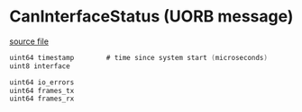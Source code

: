 # CanInterfaceStatus (UORB message)



[source file](https://github.com/PX4/PX4-Autopilot/blob/release/1.15/msg/CanInterfaceStatus.msg)

```c
uint64 timestamp		# time since system start (microseconds)
uint8 interface

uint64 io_errors
uint64 frames_tx
uint64 frames_rx

```

